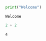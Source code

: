 ```python
print("Welcome")
```

    Welcome
    


```python
2 + 2
```




    4




```python

```
